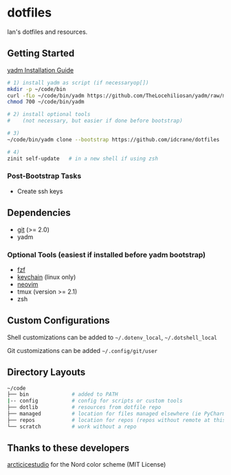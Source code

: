 # dotfiles

Ian's dotfiles and resources.

## Getting Started

[yadm Installation Guide](https://yadm.io/docs/install)

```sh
# 1) install yadm as script (if necessaryop[])
mkdir -p ~/code/bin 
curl -fLo ~/code/bin/yadm https://github.com/TheLocehiliosan/yadm/raw/master/yadm
chmod 700 ~/code/bin/yadm

# 2) install optional tools
#    (not necessary, but easier if done before bootstrap)

# 3)
~/code/bin/yadm clone --bootstrap https://github.com/idcrane/dotfiles

# 4)
zinit self-update   # in a new shell if using zsh
```

### Post-Bootstrap Tasks

- Create ssh keys

## Dependencies

- [git](guides/git.md) (>= 2.0)
- yadm

### Optional Tools (easiest if installed before yadm bootstrap)

- [fzf](guides/fzf.md)
- [keychain](guides/keychain.md) (linux only)
- [neovim](guides/neovim.md)
- tmux (version >= 2.1)
- zsh

## Custom Configurations

Shell customizations can be added to `~/.dotenv_local`, `~/.dotshell_local`

Git customizations can be added  `~/.config/git/user`

## Directory Layouts

```sh
~/code
├── bin              # added to PATH
|-- config           # config for scripts or custom tools
├── dotlib           # resources from dotfile repo
├── managed          # location for files managed elsewhere (ie PyCharm deploy)
├── repos            # location for repos (repos without remote at this level)
└── scratch          # work without a repo
```

## Thanks to these developers

[arcticicestudio](https://github.com/arcticicestudio) for the Nord color scheme (MIT License)
